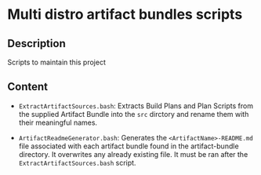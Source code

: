 # Multi distro artifact bundles scripts

## Description

Scripts to maintain this project

## Content

* `ExtractArtifactSources.bash`: Extracts Build Plans and Plan Scripts from the supplied Artifact Bundle into the `src` dirctory and rename them with their meaningful names.

* `ArtifactReadmeGenerator.bash`: Generates the `<ArtifactName>-README.md` file associated with each artifact bundle found in the artifact-bundle directory. It overwrites any already existing file. It must be ran after the `ExtractArtifactSources.bash` script.


